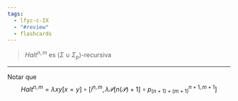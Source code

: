 ```yaml
---
tags:
  - lfyc-c-IX
  - "#review"
  - flashcards
---
```

> $Halt^{n,m}$ es $(\Sigma\cup\Sigma_p)$-recursiva

- - - 
Notar que 
$$
Halt^{n,m}= \lambda{xy}[x=y]\circ\left[
    i^{n,m},
    \lambda{\mathcal{P}}\left[n(\mathcal{P})+1\right]\circ
        {p_{(n+1)+(m+1)}^{n+1,m+1}}
\right]
$$
